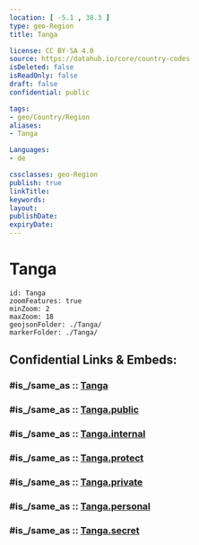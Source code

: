```yaml
---
location: [ -5.1 , 38.3 ] 
type: geo-Region
title: Tanga

license: CC BY-SA 4.0
source: https://datahub.io/core/country-codes
isDeleted: false
isReadOnly: false
draft: false
confidential: public

tags:
- geo/Country/Region
aliases:
- Tanga

Languages:
- de

cssclasses: geo-Region
publish: true
linkTitle: 
keywords: 
layout: 
publishDate: 
expiryDate: 
---
```


# Tanga

```leaflet
id: Tanga
zoomFeatures: true 
minZoom: 2 
maxZoom: 18
geojsonFolder: ./Tanga/
markerFolder: ./Tanga/
```


## Confidential Links & Embeds: 

### #is_/same_as :: [Tanga](/_Standards/Earth/Continent/Africa/Africa~East/Tanzania/regions~Tanzania/Tanga.md) 

### #is_/same_as :: [Tanga.public](/_public/Earth/Continent/Africa/Africa~East/Tanzania/regions~Tanzania/Tanga.public.md) 

### #is_/same_as :: [Tanga.internal](/_internal/Earth/Continent/Africa/Africa~East/Tanzania/regions~Tanzania/Tanga.internal.md) 

### #is_/same_as :: [Tanga.protect](/_protect/Earth/Continent/Africa/Africa~East/Tanzania/regions~Tanzania/Tanga.protect.md) 

### #is_/same_as :: [Tanga.private](/_private/Earth/Continent/Africa/Africa~East/Tanzania/regions~Tanzania/Tanga.private.md) 

### #is_/same_as :: [Tanga.personal](/_personal/Earth/Continent/Africa/Africa~East/Tanzania/regions~Tanzania/Tanga.personal.md) 

### #is_/same_as :: [Tanga.secret](/_secret/Earth/Continent/Africa/Africa~East/Tanzania/regions~Tanzania/Tanga.secret.md)

